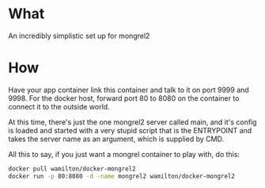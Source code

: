 # What

An incredibly simplistic set up for mongrel2

# How

Have your app container link this container and talk to it on port 9999 and 9998.
For the docker host, forward port 80 to 8080 on the container to connect it to
the outside world.

At this time, there's just the one mongrel2 server called main, and it's config
is loaded and started with a very stupid script that is the ENTRYPOINT and
takes the server name as an argument, which is supplied by CMD.

All this to say, if you just want a mongrel container to play with, do this:

```bash
docker pull wamilton/docker-mongrel2
docker run -p 80:8080 -d -name mongrel2 wamilton/docker-mongrel2
```
